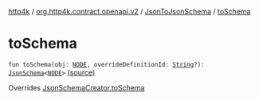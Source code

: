 [http4k](../../index.md) / [org.http4k.contract.openapi.v2](../index.md) / [JsonToJsonSchema](index.md) / [toSchema](./to-schema.md)

# toSchema

`fun toSchema(obj: `[`NODE`](index.md#NODE)`, overrideDefinitionId: `[`String`](https://kotlinlang.org/api/latest/jvm/stdlib/kotlin/-string/index.html)`?): `[`JsonSchema`](../../org.http4k.util/-json-schema/index.md)`<`[`NODE`](index.md#NODE)`>` [(source)](https://github.com/http4k/http4k/blob/master/http4k-contract/src/main/kotlin/org/http4k/contract/openapi/v2/JsonToJsonSchema.kt#L18)

Overrides [JsonSchemaCreator.toSchema](../../org.http4k.util/-json-schema-creator/to-schema.md)

